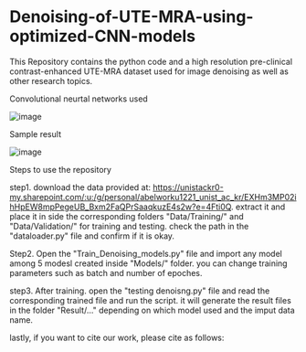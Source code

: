 # Denoising-of-UTE-MRA-using-optimized-CNN-models
This Repository contains the python code and a high resolution pre-clinical contrast-enhanced UTE-MRA dataset used for image denoising as well as other research topics.  

Convolutional neurtal networks used

![image](https://github.com/user-attachments/assets/f3782f22-ff14-494c-9308-efa187af126a)

Sample result

![image](https://github.com/user-attachments/assets/e98f2268-55d5-4299-b555-42a4cd7ee52b)


Steps to use the repository

step1. download the data provided at: https://unistackr0-my.sharepoint.com/:u:/g/personal/abelworku1221_unist_ac_kr/EXHm3MP02ihHpEW8mpPegeUB_Bxm2FaQPrSaaqkuzE4s2w?e=4Fti0Q.
       extract it and place it in side the corresponding folders "Data/Training/" and "Data/Validation/"  for training and testing. check the path in the "dataloader.py" file and confirm if it is okay.

Step2. Open the "Train_Denoising_models.py" file and import any model among 5 modesl created inside "Models/" folder. you can change training parameters such as batch and number of epoches.

step3. After training. open the "testing denoisng.py" file and read the corresponding trained file and run the script. it will generate the result files in the folder "Result/..." depending on which model used and the imput data name.

lastly, if you want to cite our work, please cite as follows:

